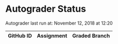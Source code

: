 # Autograder Status
Autograder last run at: November 12, 2018 at 12:20

| GitHub ID | Assignment | Graded Branch |
|-----------|------------|---------------|
